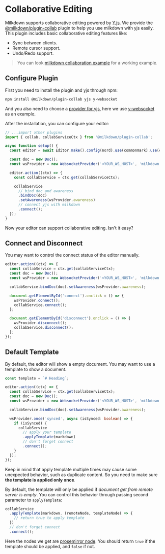 # Collaborative Editing

Milkdown supports collaborative editing powered by [Y.js](https://docs.yjs.dev/).
We provide the [@milkdown/plugin-collab](/plugin-collab) plugin to help you use milkdown with yjs easily.
This plugin includes basic collaborative editing features like:

-   Sync between clients.
-   Remote cursor support.
-   Undo/Redo support.

> You can look [milkdown collaboration example](https://github.com/Milkdown/milkdown/tree/main/examples/collaboration) for a working example.

## Configure Plugin

First you need to install the plugin and yjs through npm:

```bash
npm install @milkdown/plugin-collab yjs y-websocket
```

And you also need to choose a [provider for yjs](https://docs.yjs.dev/ecosystem/connection-provider), here we use [y-websocket](https://docs.yjs.dev/ecosystem/connection-provider/y-websocket) as an example.

After the installation, you can configure your editor:

```typescript
// ...import other plugins
import { collab, collabServiceCtx } from '@milkdown/plugin-collab';

async function setup() {
  const editor = await Editor.make().config(nord).use(commonmark).use(collab).create();

  const doc = new Doc();
  const wsProvider = new WebsocketProvider('<YOUR_WS_HOST>', 'milkdown', doc);

  editor.action((ctx) => {
    const collabService = ctx.get(collabServiceCtx);

    collabService
      // bind doc and awareness
      .bindDoc(doc)
      .setAwareness(wsProvider.awareness)
      // connect yjs with milkdown
      .connect();
  });
}
```

Now your editor can support collaborative editing. Isn't it easy?

## Connect and Disconnect

You may want to control the connect status of the editor manually.

```typescript
editor.action((ctx) => {
  const collabService = ctx.get(collabServiceCtx);
  const doc = new Doc();
  const wsProvider = new WebsocketProvider('<YOUR_WS_HOST>', 'milkdown', doc);

  collabService.bindDoc(doc).setAwareness(wsProvider.awareness);

  document.getElementById('connect').onclick = () => {
    wsProvider.connect();
    collabService.connect();
  };

  document.getElementById('disconnect').onclick = () => {
    wsProvider.disconnect();
    collabService.disconnect();
  };
});
```

## Default Template

By default, the editor will show a empty document. You may want to use a template to show a document.

```typescript
const template = `# Heading`;

editor.action((ctx) => {
  const collabService = ctx.get(collabServiceCtx);
  const doc = new Doc();
  const wsProvider = new WebsocketProvider('<YOUR_WS_HOST>', 'milkdown', doc);

  collabService.bindDoc(doc).setAwareness(wsProvider.awareness);

  wsProvider.once('synced', async (isSynced: boolean) => {
    if (isSynced) {
      collabService
        // apply your template
        .applyTemplate(markdown)
        // don't forget connect
        .connect();
    }
  });
});
```

Keep in mind that apply template multiple times may cause some unexpected behavior, such as duplicate content.
So you need to make sure **the template is applied only once**.

By default, the template will only be applied if _document get from remote server is empty_.
You can control this behavior through passing second parameter to `applyTemplate`:

```typescript
collabService
  .applyTemplate(markdown, (remoteNode, templateNode) => {
    // return true to apply template
  })
  // don't forget connect
  .connect();
```

Here the nodes we get are [prosemirror node](https://prosemirror.net/docs/ref/#model.Node).
You should return `true` if the template should be applied, and `false` if not.
